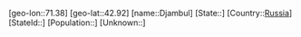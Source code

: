 ﻿---
location: [42.92,71.38]
type: City
tags:
- geo/City


SpocWebEntityId: 29821
isDeleted: false
confidential: public

---
[geo-lon::71.38]
[geo-lat::42.92]
[name::Djambul]
[State::]
[Country::[Russia](geo/Continent/Europe/Russia.md)]
[StateId::]
[Population::]
[Unknown::]

